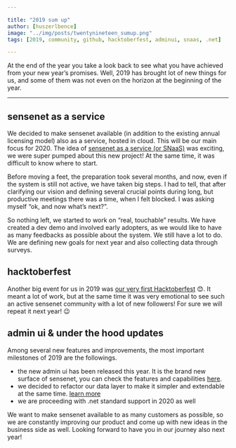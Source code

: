 ```yaml
---

title: "2019 sum up"
author: [huszerlbence]
image: "../img/posts/twentynineteen_sumup.png"
tags: [2019, community, github, hacktoberfest, adminui, snaas, .net]

---
```


At the end of the year you take a look back to see what you have achieved from your new year’s promises. Well, 2019 has brought lot of new things for us, and some of them was not even on the horizon at the beginning of the year.

---

## sensenet as a service

We decided to make sensenet available (in addition to the existing annual licensing model) also as a service, hosted in cloud. This will be our main focus for 2020. The idea of [sensenet as a service (or SNaaS)](https://www.sensenet.com/try-it/what-is-snaas) was exciting, we were super pumped about this new project! At the same time, it was difficult to know where to start.

Before moving a feet, the preparation took several months, and now, even if the system is still not active, we have taken big steps. I had to tell, that after clarifying our vision and defining several crucial points during long, but productive meetings there was a time, when I felt blocked. I was asking myself “ok, and now what’s next?”.

So nothing left, we started to work on “real, touchable” results. We have created a dev demo and involved early adopters, as we would like to have as many feedbacks as possible about the system.
We still have a lot to do. We are defining new goals for next year and also collecting data through surveys.


## hacktoberfest

Another big event for us in 2019 was [our very first Hacktoberfest](https://community.sensenet.com/blog/2019/11/06/surviving-hacktoberfest) 😊. It meant a lot of work, but at the same time it was very emotional to see such an active sensenet community with a lot of new followers! For sure we will repeat it next year! 😉

## admin ui & under the hood updates

Among several new features and improvements, the most important milestones of 2019 are the followings.
-	the new admin ui has been released this year. It is the brand new surface of sensenet, you can check the features and capabilities [here](https://www.sensenet.com/tryit).
-	we decided to refactor our data layer to make it simpler and extendable at the same time.
[learn more](https://community.sensenet.com/blog/2019/09/30/upgrade-dataprovider)
-	we are proceeding with .net standard support in 2020 as well


We want to make sensenet available to as many customers as possible, so we are constantly improving our product and come up with new ideas in the business side as well.
Looking forward to have you in our journey also next year!
